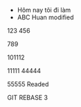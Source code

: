 - Hôm nay tôi đi làm
- ABC
  Huan modified

123
456

789

101112

11111
44444

55555
Readed

GIT REBASE 3
